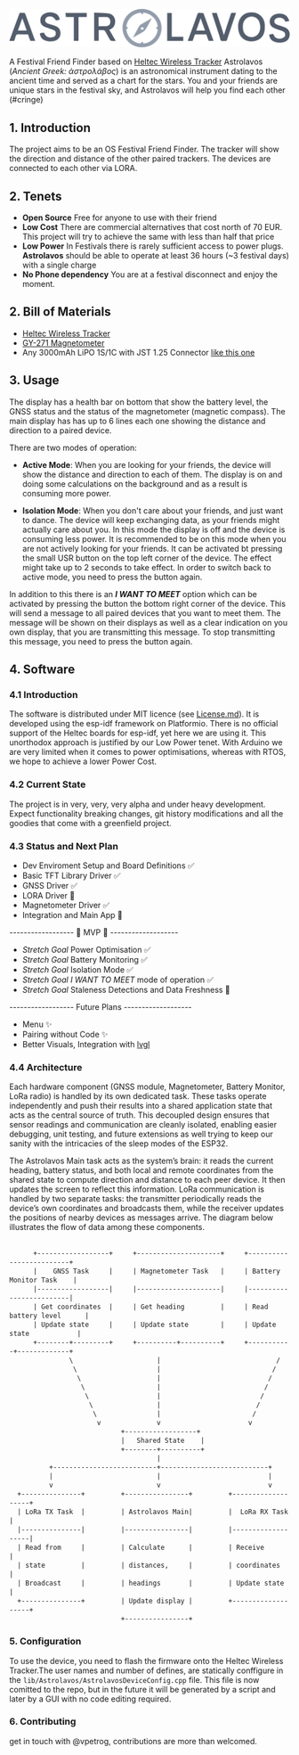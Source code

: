 ![Astrolavos Logo](assets/Astrolavos.svg)

A Festival Friend Finder based on [Heltec Wireless Tracker](https://heltec.org/project/wireless-tracker/)
Astrolavos (*Ancient Greek: ἀστρολάβος*) is an astronomical instrument dating to the ancient time and served as a chart for the stars.
You and your friends are unique stars in the festival sky, and Astrolavos will help you find each other (#cringe)


## 1. Introduction
The project aims to be an OS Festival Friend Finder. The tracker will show the direction and distance of the other paired trackers. The devices are connected to each other via LORA.

## 2. Tenets
- **Open Source** Free for anyone to use with their friend
- **Low Cost** There are commercial alternatives that cost north of 70 EUR. This project will try to achieve the same with less than half that price
- **Low Power** In Festivals there is rarely sufficient access to power plugs. **Astrolavos** should be able to operate at least 36 hours (~3 festival days) with a single charge
- **No Phone dependency** You are at a festival disconnect and enjoy the moment.

## 2. Bill of Materials
- [Heltec Wireless Tracker](https://heltec.org/project/wireless-tracker/)
- [GY-271 Magnetometer](https://www.az-delivery.de/en/products/gy-271-kompassmodul-kompass-magnet-sensor-fuer-arduino-und-raspberry-pi?variant=18912984432736)
- Any 3000mAh  LiPO 1S/1C with JST 1.25 Connector [like this one](https://www.amazon.de/-/en/dp/B0F18ST3K5?ref=ppx_yo2ov_dt_b_fed_asin_title)

## 3. Usage

The display has a health bar on bottom that show the battery level, the GNSS status and the status of the magnetometer (magnetic compass). The main display has has up to 6 lines each one showing the distance and direction to a paired device.

There are two modes of operation:

- **Active Mode**: When you are looking for your friends, the device will show the distance and direction to each of them. The display is on and doing some calculations on the background and as a result is consuming more power.

- **Isolation Mode**: When you don't care about your friends, and just want to dance. The device will keep exchanging data, as your friends might actually care about you. In this mode the display is off and the device is consuming less power. It is recommended to be on this mode when you are not actively looking for your friends. It can be activated bt pressing the small USR button on the top left corner of the device. The effect might take up to 2 seconds to take effect. In order to switch back to active mode, you need to press the button again.


In addition to this there is an ***I WANT TO MEET*** option which can be activated by pressing the button the bottom right corner of the device. This will send a message to all paired devices that you want to meet them. The message will be shown on their displays as well as a clear indication on you own display, that you are transmitting this message. To stop transmitting this message, you need to press the button again.


## 4. Software

### 4.1 Introduction
The software is distributed under MIT licence (see [License.md](License.md)). It is developed using the esp-idf framework on Platformio. There is no official support of the Heltec boards for esp-idf, yet here we are using it. This unorthodox approach is justified by our Low Power tenet. With Arduino we are very limited when it comes to power optimisations, whereas with RTOS, we hope to achieve a lower Power Cost.

### 4.2 Current State
The project is in very, very, very alpha and under heavy development. Expect functionality breaking changes, git history modifications and all the goodies that come with a greenfield project.

### 4.3 Status and Next Plan
- Dev Enviroment Setup and Board Definitions ✅
- Basic TFT Library Driver ✅
- GNSS Driver ✅
- LORA Driver 🚧
- Magnetometer Driver ✅
- Integration and Main App 🚧

------------------ 🚀 MVP 🚀 -------------------

- *Stretch Goal* Power Optimisation ✅
- *Stretch Goal* Battery Monitoring ✅
- *Stretch Goal* Isolation Mode ✅
- *Stretch Goal* *I WANT TO MEET* mode of operation ✅
- *Stretch Goal* Staleness Detections and Data Freshness 🎯

------------------  Future Plans  -------------------

- Menu ✨
- Pairing without Code ✨
- Better Visuals, Integration with [lvgl](https://lvgl.io/)

### 4.4 Architecture
Each hardware component (GNSS module, Magnetometer, Battery Monitor, LoRa radio) is handled by its own dedicated task. These tasks operate independently and push their results into a shared application state that acts as the central source of truth. This decoupled design ensures that sensor readings and communication are cleanly isolated, enabling easier debugging, unit testing, and future extensions as well trying to keep our sanity with the intricacies of the sleep modes of the ESP32.

The Astrolavos Main task acts as the system’s brain: it reads the current heading, battery status, and both local and remote coordinates from the shared state to compute direction and distance to each peer device. It then updates the screen to reflect this information. LoRa communication is handled by two separate tasks: the transmitter periodically reads the device’s own coordinates and broadcasts them, while the receiver updates the positions of nearby devices as messages arrive. The diagram below illustrates the flow of data among these components.
```

      +------------------+     +---------------------+     +-------------------------+
      |    GNSS Task     |     | Magnetometer Task   |     | Battery Monitor Task    |
      |------------------|     |---------------------|     |-------------------------|
      | Get coordinates  |     | Get heading         |     | Read battery level      |
      | Update state     |     | Update state        |     | Update state            |
      +--------+---------+     +----------+----------+     +-----------+-------------+
               \                     |                             /
                \                    |                            /
                 \                   |                           /
                  \                  |                          /
                   \                 |                         /
                    \                |                        /
                     \               |                       /
                      v              v                      v
                            +------------------+
                            |   Shared State    |
                            +--------+----------+
                                     |
          +--------------------------+---------------------------+
          |                          |                           |
          v                          v                           v
  +---------------+         +----------------+         +-------------------+
  | LoRa TX Task  |         | Astrolavos Main|         |  LoRa RX Task     |
  |---------------|         |----------------|         |-------------------|
  | Read from     |         | Calculate      |         | Receive           |
  | state         |         | distances,     |         | coordinates       |
  | Broadcast     |         | headings       |         | Update state      |
  +---------------+         | Update display |         +-------------------+
                            +----------------+

```

### 5. Configuration
To use the device, you need to flash the firmware onto the Heltec Wireless Tracker.The user names and number of defines, are statically conffigure in the `lib/Astrolavos/AstrolavosDeviceConfig.cpp` file. This file is now comitted to the repo, but in the future it will be generated by a script and later by a GUI with no code editing required.

### 6. Contributing
get in touch with @vpetrog, contributions are more than welcomed.